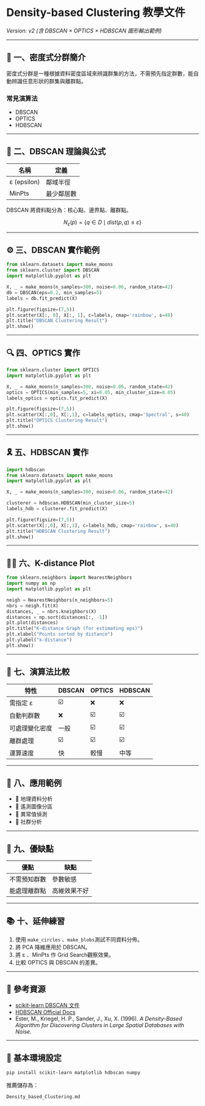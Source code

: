 # Density-based Clustering 教學文件
*Version: v2 (含 DBSCAN × OPTICS × HDBSCAN 圖形輸出範例)*

---

## 📘 一、密度式分群簡介

密度式分群是一種根據資料密度區域來辨識群集的方法，不需預先指定群數，能自動辨識任意形狀的群集與離群點。

### 常見演算法
- DBSCAN
- OPTICS
- HDBSCAN

---

## 🧩 二、DBSCAN 理論與公式

| 名稱 | 定義 |
|------|------|
| ε (epsilon) | 鄰域半徑 |
| MinPts | 最少鄰居數 |

DBSCAN 將資料點分為：核心點、邊界點、離群點。

$$
N_\varepsilon(p) = \{ q \in D \mid dist(p, q) \leq \varepsilon \}
$$

---

## ⚙️ 三、DBSCAN 實作範例

```python
from sklearn.datasets import make_moons
from sklearn.cluster import DBSCAN
import matplotlib.pyplot as plt

X, _ = make_moons(n_samples=300, noise=0.06, random_state=42)
db = DBSCAN(eps=0.2, min_samples=5)
labels = db.fit_predict(X)

plt.figure(figsize=(7,5))
plt.scatter(X[:, 0], X[:, 1], c=labels, cmap='rainbow', s=40)
plt.title("DBSCAN Clustering Result")
plt.show()
```

---

## 🔍 四、OPTICS 實作

```python
from sklearn.cluster import OPTICS
import matplotlib.pyplot as plt

X, _ = make_moons(n_samples=300, noise=0.06, random_state=42)
optics = OPTICS(min_samples=5, xi=0.05, min_cluster_size=0.05)
labels_optics = optics.fit_predict(X)

plt.figure(figsize=(7,5))
plt.scatter(X[:,0], X[:,1], c=labels_optics, cmap='Spectral', s=40)
plt.title("OPTICS Clustering Result")
plt.show()
```

---

## 🎗️ 五、HDBSCAN 實作

```python
import hdbscan
from sklearn.datasets import make_moons
import matplotlib.pyplot as plt

X, _ = make_moons(n_samples=300, noise=0.06, random_state=42)

clusterer = hdbscan.HDBSCAN(min_cluster_size=5)
labels_hdb = clusterer.fit_predict(X)

plt.figure(figsize=(7,5))
plt.scatter(X[:,0], X[:,1], c=labels_hdb, cmap='rainbow', s=40)
plt.title("HDBSCAN Clustering Result")
plt.show()
```

---

## 🤷️‍♂️ 六、K-distance Plot

```python
from sklearn.neighbors import NearestNeighbors
import numpy as np
import matplotlib.pyplot as plt

neigh = NearestNeighbors(n_neighbors=5)
nbrs = neigh.fit(X)
distances, _ = nbrs.kneighbors(X)
distances = np.sort(distances[:, -1])
plt.plot(distances)
plt.title("K-distance Graph (for estimating eps)")
plt.xlabel("Points sorted by distance")
plt.ylabel("k-distance")
plt.show()
```

---

## 🧠 七、演算法比較

| 特性 | DBSCAN | OPTICS | HDBSCAN |
|------|---------|---------|---------|
| 需指定 ε | ☑️ | ❌ | ❌ |
| 自動判群數 | ❌ | ☑️ | ☑️ |
| 可處理變化密度 | 一般 | ☑️ | ☑️ |
| 離群處理 | ☑️ | ☑️ | ☑️ |
| 運算速度 | 快 | 較慢 | 中等 |

---

## 🧩 八、應用範例

- 📍 地理資料分析
- 🚀 遙測圖像分區
- 🧠 異常值偵測
- 💬 社群分析

---

## 🤊 九、優缺點

| 優點 | 缺點 |
|------|------|
| 不需預知群數 | 參數敏感 |
| 能處理離群點 | 高維效果不好 |

---

## 📚 十、延伸練習

1. 使用 `make_circles` 、`make_blobs`測試不同資料分佈。  
2. 將 PCA 降維應用於 DBSCAN。  
3. 將 ε 、MinPts 作 Grid Search觀察效果。  
4. 比較 OPTICS 與 DBSCAN 的差異。

---

## 🗾️ 參考資源

- [scikit-learn DBSCAN 文件](https://scikit-learn.org/stable/modules/clustering.html#dbscan)
- [HDBSCAN Official Docs](https://hdbscan.readthedocs.io)
- Ester, M., Kriegel, H. P., Sander, J., Xu, X. (1996). *A Density-Based Algorithm for Discovering Clusters in Large Spatial Databases with Noise.*

---

## 📂 基本環境設定

```bash
pip install scikit-learn matplotlib hdbscan numpy
```

推薦儲存為：
```
Density_based_Clustering.md
```

